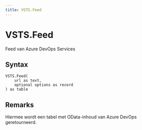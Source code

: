 ```yaml
---
title: VSTS.Feed
---
```


# VSTS.Feed


Feed van Azure DevOps Services


## Syntax

```powerquery
VSTS.Feed(
    url as text,
    optional options as record
) as table
```


## Remarks

Hiermee wordt een tabel met OData-inhoud van Azure DevOps geretourneerd.


